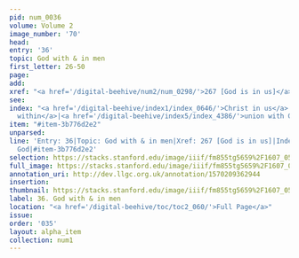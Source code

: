 ```yaml
---
pid: num_0036
volume: Volume 2
image_number: '70'
head: 
entry: '36'
topic: God with & in men
first_letter: 26-50
page: 
add: 
xref: "<a href='/digital-beehive/num2/num_0298/'>267 [God is in us]</a>"
see: 
index: "<a href='/digital-beehive/index1/index_0646/'>Christ in us</a>|<a href='/digital-beehive/index2/index_1642/'>God
  within</a>|<a href='/digital-beehive/index5/index_4386/'>union with God</a>"
item: "#item-3b776d2e2"
unparsed: 
line: 'Entry: 36|Topic: God with & in men|Xref: 267 [God is in us]|Index: union with
  God|#item-3b776d2e2'
selection: https://stacks.stanford.edu/image/iiif/fm855tg5659%2F1607_0537/792,3162,3017,377/full/0/default.jpg
full_image: https://stacks.stanford.edu/image/iiif/fm855tg5659%2F1607_0537/full/full/0/default.jpg
annotation_uri: http://dev.llgc.org.uk/annotation/1570209362944
insertion: 
thumbnail: https://stacks.stanford.edu/image/iiif/fm855tg5659%2F1607_0537/792,3162,600,180/250,/0/default.jpg
label: 36. God with & in men
location: "<a href='/digital-beehive/toc/toc2_060/'>Full Page</a>"
issue: 
order: '035'
layout: alpha_item
collection: num1
---
```

